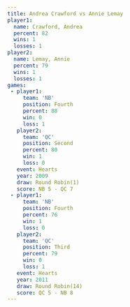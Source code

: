 ```yaml
---
title: Andrea Crawford vs Annie Lemay
player1:                
  name: Crawford, Andrea
  percent: 82           
  wins: 1               
  losses: 1             
player2:                
  name: Lemay, Annie    
  percent: 79           
  wins: 1               
  losses: 1             
games:
 - player1:          
     team: 'NB'      
     position: Fourth
     percent: 88     
     win: 0          
     loss: 1         
   player2:          
     team: 'QC'      
     position: Second
     percent: 80     
     win: 1          
     loss: 0         
   event: Hearts       
   year: 2009          
   draw: Round Robin(1)
   score: NB 5 - QC 7  
 - player1:          
     team: 'NB'      
     position: Fourth
     percent: 76     
     win: 1          
     loss: 0         
   player2:         
     team: 'QC'     
     position: Third
     percent: 79    
     win: 0         
     loss: 1        
   event: Hearts        
   year: 2011           
   draw: Round Robin(14)
   score: QC 5 - NB 8   
---
```


